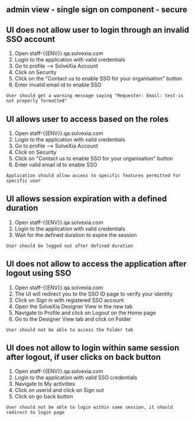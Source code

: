 ## admin view - single sign on component - secure

## UI does not allow user to login through an invalid SSO account

1. Open staff-{{ENV}}.qa.solvexia.com
2. Login to the application with valid credentials
3. Go to profile --> SolveXia Account
4. Click on Security 
5. Click on the "Contact us to enable SSO for your organisation" button
6. Enter invalid email id to enable SSO

`User should get a warning message saying "Requester: Email: test-is not properly formatted"`

## UI allows user to access based on the roles
   
1. Open staff-{{ENV}}.qa.solvexia.com
2. Login to the application with valid credentials
3. Go to profile --> SolveXia Account
4. Click on Security 
5. Click on "Contact us to enable SSO for your organisation" button
6. Enter valid  email id to enable SSO

`Application should allow access to specific features permitted for specific user`

## UI allows session expiration with a defined duration

1. Open staff-{{ENV}}.qa.solvexia.com
2. Login to the application with valid credentials
3. Wait for the defined duration to expire the session

` User should be logged out after defined duration `

## UI does not allow to access the application after logout using SSO

1. Open staff-{{ENV}}.qa.solvexia.com 
2. The UI will redirect you to the SSO ID page to verify your identity 
3. Click on Sign in with registered SSO account
4. Open the SolveXia Designer View in the new tab
5. Navigate to Profile and click on Logout on the Home page
6. Go to the Designer View tab and click on Folder

 `User should not be able to access the Folder tab`

## UI does not allow to login within same session after logout, if user clicks on back button

1. Open staff-{{ENV}}.qa.solvexia.com
2. Login to the application with valid SSO credentials
3. Navigate to My activities
4. Click on userid and click on Sign out
5. Click on go back button 

`User should not be able to login within same session, it should redirect to login page`
